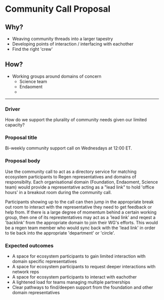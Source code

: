# Community Call Proposal

## Why?
- Weaving community threads into a larger tapestry
- Developing points of interaction / interfacing with eachother
- Find the right 'crew'  

## How? 
- Working groups around domains of concern
	- Science team
	- Endaoment
	- 







---
### Driver
How do we support the plurality of community needs given our limited capacity? 

### Proposal title
Bi-weekly community support call on Wednesdays at 12:00 ET.

### Proposal body
Use the community call to act as a directory service for matching ecosystem participants to Regen representatives and domains of responsibilty. Each organisational domain (Foundation, Endaoment, Science team) would provide a representative acting as a "lead link" to hold 'office hours' in a breakout room during the community call. 

Participants showing up to the call can then jump in the appropriate break out room to interact with the representative they need to get feedback or help from. If there is a large degree of momentum behind a certain working group, then one of its represtentatives may act as a 'lead link' and reqest a 'backlink' from the appropriate domain to join their WG's efforts. This would be a regen team member who would sync back with the 'lead link' in order to tie back into the appropriate 'department' or 'circle'.


### Expected outcomes
- A space for ecosystem participants to gain limited interaction with domain specific representatives
- A space for ecosystem participants to request deeper interactions with network reps
- A space for ecosystem participants to interact with eachother
- A lightened load for teams managing multiple partnerships 
- Clear pathways to find/deepen support from the foundation and other domain representatives




